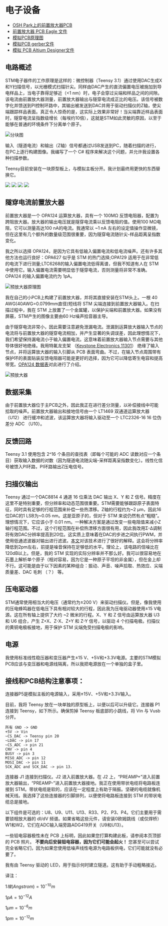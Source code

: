 # 电子设备


- [OSH Park上的前置放大器PCB](https://oshpark.com/shared_projects/XQKkLpe6)
- [前置放大器 PCB Eagle 文件](https://drive.google.com/file/d/0B14id-NJ2Pb2TjE1c0FYdElHOGM/view?usp=sharing&resourcekey=0-X9teah6iqMW33tFa4mrOrA)
- [模拟PCB原理图](https://dberarddotcom.files.wordpress.com/2015/06/stm_analog4.pdf)
- [模拟PCB gerber文件](https://app.box.com/s/uok2zzd5col1gkhutndglprov51pesz1)
- [模拟 PCB Altium Designer文件](https://drive.google.com/file/d/0B14id-NJ2Pb2bDlRaS1zVEp6QVU/view?usp=sharing&resourcekey=0-UK92Uv7ItYa8gssbqa7nPA)

## 电路概述

STM电子器件的工作原理是这样的：微控制器（Teensy 3.1）通过使用DAC生成X和Y扫描信号，以光栅模式扫描针尖。同样由DAC产生的直流偏置电压被施加到导电样品上，当电子靠得足够近（<1 nm）时，电子会穿过尖端和样品之间的间隙。该电流由前置放大器测量，前置放大器输出与隧穿电流成正比的电压。该信号被数字化并馈送到PI控制环路中，其输出被发送到DAC并用于驱动扫描仪的Z轴，使尖端跟踪样品表面。真正令人惊奇的是，这实际上效果非常好！当尖端靠近样品表面时，隧穿电流呈指数级增长（每埃约10倍），这就是STM如此灵敏的原因，以至于能够在普通的环境条件下分离单个原子。

![分块图](./assets/block-diagram-2.png)

输入（隧道电流）和输出（Z轴）信号都通过USB发送到PC，随着扫描的进行，在PC上逐行构建图像。我编写了一个 C# 程序来解决这个问题，并允许我设置各种扫描参数。

Teensy目前安装在一块原型板上，与模拟主板分开。我计划最终用更快的东西替换它。


![](./assets/img_1799.jpg)
![](./assets/img_1790.jpg)
![](./assets/img_1774.jpg)
![](./assets/img_1800.jpg)

## 隧穿电流前置放大器

前置放大器是一个 OPA124 运算放大器，具有一个 100MΩ 反馈电阻器，配置为跨阻放大器。放大器的输出电压就是隧穿电流乘以反馈电阻的值。使用100 MΩ电阻，它可以测量高达100 nA的电流。我通常以 ~1 nA 左右的设定值操作显微镜，但在这里有几个额外的数量级范围很重要，因为隧穿电流随针尖-样品距离呈指数变化。

我之所以选择 OPA124，是因为它具有低输入偏置电流和低电流噪声。还有许多其他方法也运行良好：OPA627 似乎是 STM 的热门选择;OPA129 适用于在非常低的电流下进行测量;LTC6268的输入偏置电流低得离谱，但我不知道有人在 STM 中使用它。输入偏置电流需要明显低于隧穿电流，否则测量将非常不准确。OPA124 的输入偏置电流约为 1pA。

![预放大器原理图](./assets/preamp-schematic1.png)

我在自己的小PCB上构建了前置放大器，并将其直接安装在STM头上。一根 40 AWG(40AWG=0.0799mm直径)短线将 STM 尖端连接到前置放大器输入。在扫描过程中，我在 STM 上放置了一个金属罐，以保护尖端和前置放大器。如果没有屏蔽，STM产生的图像主要由60 Hz噪声拾音器主导。

由于隧穿电流非常小，因此需要注意避免泄漏电流。泄漏到运算放大器输入节点的电流将与前置放大器的隧穿电流相加，并产生显著的失调误差，因此理想情况下，我们希望保持漏电流小于输入偏置电流。这意味着前置放大器输入节点需要与其他导体很好地绝缘。我用特氟龙支架 （[Keystone Electronics 11301](https://www.digikey.ca/products/en?keywords=Keystone%20Electronics%2011301&from=home)） 绝缘了输入节点，并将运算放大器的输入引脚从 PCB 表面弯曲。不过，在输入节点周围带有保护环的表面贴装反馈电阻器可能是更好的选择，因为它可以降低寄生电容和提高带宽。[OPA124 数据表](http://www.ti.com/lit/ds/symlink/opa124.pdf)对此进行了介绍。

![预放大器](./assets/preamp.jpg)

## 数据采集

由于前置放大器位于主PCB之外，因此我正在进行差分测量，以补偿接线中可能拾取的噪声。前置放大器输出和接地信号由一个 LT1469 双通道运算放大器 （U12） 进行缓冲和滤波，该运算放大器将输入驱动至一个 LTC2326-16 16 位伪差分 ADC （U10）。

## 反馈回路

Teensy 3.1 使用包含 2^16 个条目的查找表（即每个可能的 ADC 读数对应一个条目）获取输入数据的对数（因为隧道电流随尖端-采样距离呈指数变化）。线性化信号被馈入PI环路，PI环路输出Z压电信号。

## 扫描仪输出

Teensy 通过一个DAC8814 4 通道 16 位乘法 DAC 输出 X、Y 和 Z 信号。精度在这里不是特别重要，但分辨率和动态范围很重要。STM需要能够跟踪原子表面特征，同时具有足够的行程范围来补偿一些热漂移。Z轴的行程约为~2 μm，因此16位DAC的1 LSB为~0.05 nm。这是亚原子的，但对于 STM 来说仍然有点“粗糙”。理想情况下，它应该小于 0.01 nm。一种解决方案是通过改变一些电阻值来减小Z轴行程范围。不过，这个行程范围在补偿热漂移方面很有用，因此我改用Σ-Δ调制将有效DAC分辨率提高到20位。这实质上意味着在DAC的步进之间执行PWM，并使用低通滤波器对输出进行滤波。[本文](http://www.embedded.com/design/configurable-systems/4006431/Sigma-delta-techniques-extend-DAC-resolution)对该技术进行了很好的解释。这会将分辨率降低到2pm左右，前提是噪音保持在足够低的水平。理论上，该电路的信噪比在120dB以上。但是，我的 STM 实现的实际分辨率并不那么好。我可以很容易地在石墨上解析单个原子（相对容易，因为它是一种原子平坦的非金属），但在金上却不行。这可能是由于以下因素的某种组合：振动、声音、噪声拾取、热效应、尖端质量差、DAC 毛刺 （？） 等。

## 压电驱动器

STM通常使用相当大的电压（通常约为±200 V）来驱动扫描仪。但是，像我使用的压电蜂鸣器在低电压下具有相对较大的行程，因此我为压电驱动器使用±15 V电源。这在所有轴上提供了大约 ~2 微米的行程。X、Y 和 Z 信号由运算放大器 U3 和 U6 组合，产生 Z+X、Z-X、Z+Y 和 Z-Y 信号，以驱动 4 个扫描电极。扫描仪的黄铜电极板接地，用于保护 STM 尖端免受扫描电极的影响。

## 电源

我使用标准线性稳压器和变压器产生±15 V、+5V和+3.3V电源。主要的STM模拟PCB应该与变压器和电源线隔离，所以我把电源放在一个单独的盒子里。

## 接线和PCB结构注意事项：

连接器P5是模拟主板的电源输入，采用±15V、+5V和+3.3V输入。

目前，我将 Teensy 放在一块单独的原型板上，以便以后可以升级它。连接器 P1 连接到 Teensy，如下所示。确保剪掉 Teensy 板底部的小跳线，将 Vin 与 Vusb 分开。

    所有 GND -> GND
    +5V -> Vin
    ~CS_DAC -> Teensy pin 20
    ~LDAC -> pin 17
    ~CS_ADC -> pin 21
    CNV -> pin 4
    BUSY -> pin 3
    MISO_ADC -> pin 12
    MOSI_DAC -> pin 11
    SCK_ADC and SCK_DAC -> pin 13.

连接器 J1 连接到扫描仪。J2 进入前置放大器。在 J2 上，“PREAMP+”进入前置放大器输出，“PREAMP-”进入前置放大器接地。我正在使用带状电缆将电路板连接到 STM。带状电缆是软的，应该在一定程度上有助于隔振。坚硬的电缆就像机械天线。我选择了这些连接器的引脚排列，以便使将电路板连接到 STM 的带状电缆总是接地。

以下组件是可选的：U8、U9、U11、U13、R33、P2、P3、P4。它们主要用于需要锁相放大器的 dI/dV 频谱。如果省略这些元件，请安装0欧姆跳线（或仅焊桥）W1和W2，它们在ADC输入端旁路ADG419开关（U9和U13）。

一些钽电容器极性未在 PCB 上标明，因此如果您打算构建此板，请参阅本页顶部的 PCB 照片。 **不要向后安装钽电容器，因为它们可能会起火！** 您甚至可以尝试完全省略它们，因为如果您使用低噪声线性电源为电路板供电，它们可能就没有必要了。

我有由 Teensy 驱动的 LED，用于指示何时建立隧道。这有助于手动粗略接近。

译注：

$1埃(Angstrom) = 10^{-10}m$

$1pA = 10^{-12}A$

$1μm = 10^{-6}m$

$1pm = 10^{-12}m$